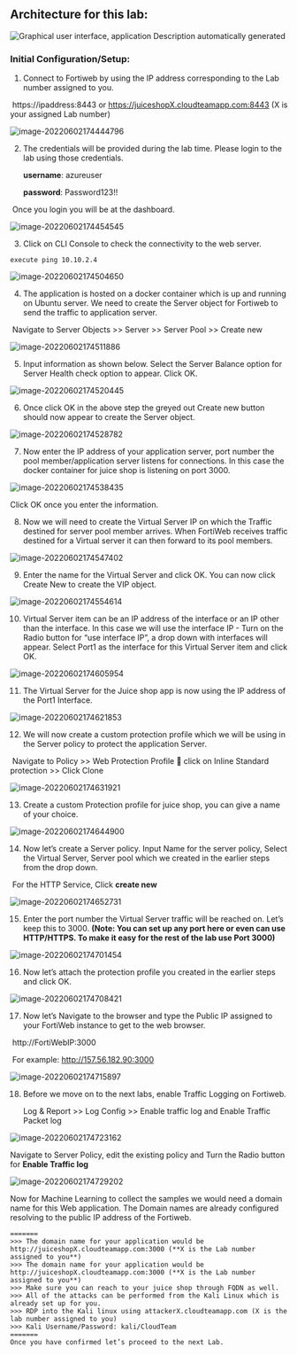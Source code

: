 ## Architecture for this lab:

![Graphical user interface, application  Description automatically generated](clip_image001.png)

### Initial Configuration/Setup:

1. Connect to Fortiweb by using the IP address corresponding to the Lab number assigned to you.

​		https://ipaddress:8443 or https://juiceshopX.cloudteamapp.com:8443 (X is your assigned Lab number)

![image-20220602174444796](image-20220602174444796.png)

 

2. The credentials will be provided during the lab time. Please login to the lab using those credentials.

   **username**: azureuser

   **password**: Password123!!

​		Once you login you will be at the dashboard.

![image-20220602174454545](image-20220602174454545.png)

3. Click on CLI Console to check the connectivity to the web server. 

```
execute ping 10.10.2.4
```

![image-20220602174504650](image-20220602174504650.png)

4. The application is hosted on a docker container which is up and running on Ubuntu server. We need to create the Server object for Fortiweb to send the traffic to application server.

​		Navigate to Server Objects >> Server >> Server Pool >> Create new

![image-20220602174511886](image-20220602174511886.png)

5. Input information as shown below. Select the Server Balance option for Server Health check option to appear. Click OK.

![image-20220602174520445](image-20220602174520445.png)

 

6. Once click OK in the above step the greyed out Create new button should now appear to create the Server object.

![image-20220602174528782](image-20220602174528782.png)

7. Now enter the IP address of your application server, port number the pool member/application server listens for connections. In this case the docker container for juice shop is listening on port 3000.

![image-20220602174538435](image-20220602174538435.png)

Click OK once you enter the information.

8. Now we will need to create the Virtual Server IP on which the Traffic destined for server pool member arrives. When FortiWeb receives traffic destined for a Virtual server it can then forward to its pool members. 

![image-20220602174547402](image-20220602174547402.png) 

9. Enter the name for the Virtual Server and click OK. You can now click Create New to create the VIP object. 

![image-20220602174554614](image-20220602174554614.png)

 

10. Virtual Server item can be an IP address of the interface or an IP other than the interface. In this case we will use the interface IP - Turn on the Radio button for “use interface IP”, a drop down with interfaces will appear. Select Port1 as the interface for this Virtual Server item and click OK.

![image-20220602174605954](image-20220602174605954.png)

11. The Virtual Server for the Juice shop app is now using the IP address of the Port1 Interface. 

![image-20220602174621853](image-20220602174621853.png)

 

12. We will now create a custom protection profile which we will be using in the Server policy to protect the application Server. 

​		Navigate to Policy >> Web Protection Profile  click on Inline Standard 		protection >> Click Clone 

![image-20220602174631921](image-20220602174631921.png)

13. Create a custom Protection profile for juice shop, you can give a name of your choice. 

![image-20220602174644900](image-20220602174644900.png) 

14. Now let’s create a Server policy. Input Name for the server policy, Select the Virtual Server, Server pool which we created in the earlier steps from the drop down. 

​	   For the HTTP Service, Click **create new**

![image-20220602174652731](image-20220602174652731.png)

15. Enter the port number the Virtual Server traffic will be reached on. Let’s keep this to 3000. **(Note: You can set up any port here or even can use HTTP/HTTPS. To make it easy for the rest of the lab use Port 3000)** 

![image-20220602174701454](image-20220602174701454.png)

 

16. Now let’s attach the protection profile you created in the earlier steps and click OK.

![image-20220602174708421](image-20220602174708421.png)

17. Now let’s Navigate to the browser and type the Public IP assigned to your FortiWeb instance to get to the web browser.

​	   http://FortiWebIP:3000 

​	  For example: http://157.56.182.90:3000

![image-20220602174715897](image-20220602174715897.png)

18. Before we move on to the next labs, enable Traffic Logging on Fortiweb. 

    Log & Report >> Log Config >> Enable traffic log and Enable Traffic Packet log

![image-20220602174723162](image-20220602174723162.png)

Navigate to Server Policy, edit the existing policy and Turn the Radio button for **Enable Traffic log**

![image-20220602174729202](image-20220602174729202.png)

Now for Machine Learning to collect the samples we would need a domain name for this Web application. The Domain names are already configured resolving to the public IP address of the Fortiweb. 

```
=======
>>> The domain name for your application would be http://juiceshopX.cloudteamapp.com:3000 (**X is the Lab number assigned to you**)
>>> The domain name for your application would be http://juiceshopX.cloudteamapp.com:3000 (**X is the Lab number assigned to you**)
>>> Make sure you can reach to your juice shop through FQDN as well.
>>> All of the attacks can be performed from the Kali Linux which is already set up for you. 
>>> RDP into the Kali linux using attackerX.cloudteamapp.com (X is the lab number assigned to you)
>>> Kali Username/Password: kali/CloudTeam
=======
Once you have confirmed let’s proceed to the next Lab.

```
